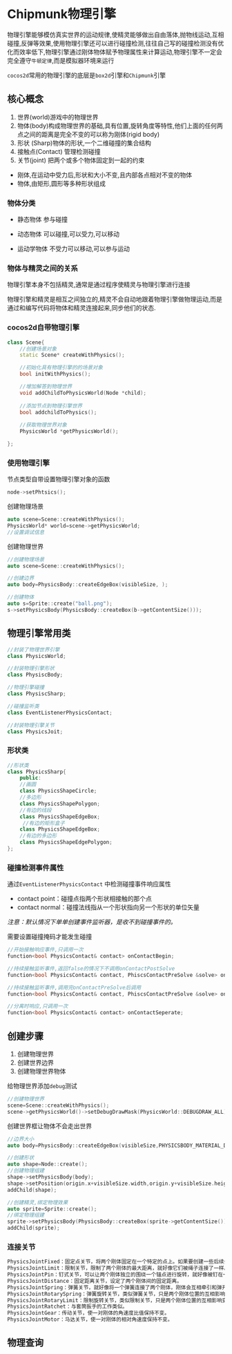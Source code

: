 # Chipmunk物理引擎

物理引擎能够模仿真实世界的运动规律,使精灵能够做出自由落体,抛物线运动,互相碰撞,反弹等效果,使用物理引擎还可以进行碰撞检测,往往自己写的碰撞检测没有优化而效率低下,物理引擎通过刚体物体赋予物理属性来计算运动,物理引擎不一定会完全遵守`牛顿定律`,而是模拟器环境来运行

`cocos2d`常用的物理引擎的底层是`box2d`引擎和`Chipmunk`引擎

## 核心概念

1. 世界(world)游戏中的物理世界
2. 物体(body)构成物理世界的基础,具有位置,旋转角度等特性,他们上面的任何两点之间的距离是完全不变的可以称为刚体(rigid body)
3. 形状 (Sharp)物体的形状,一个二维碰撞的集合结构
4. 接触点(Contact) 管理检测碰撞
5. 关节(joint) 把两个或多个物体固定到一起的约束



+ 刚体,在运动中受力后,形状和大小不变,且内部各点相对不变的物体
+ 物体,由矩形,圆形等多种形状组成

### 物体分类

+ 静态物体	参与碰撞

+ 动态物体    可以碰撞,可以受力,可以移动

+ 运动学物体 不受力可以移动,可以参与运动




### 物体与精灵之间的关系

物理引擎本身不包括精灵,通常是通过程序使精灵与物理引擎进行连接

物理引擎和精灵是相互之间独立的,精灵不会自动地跟着物理引擎做物理运动,而是通过和编写代码将物体和精灵连接起来,同步他们的状态.



### cocos2d自带物理引擎

```c++
class Scene{
    //创建场景对象
    static Scene* createWithPhysics();

    //初始化具有物理引擎的的场景对象
    bool initWithPhysics();

    //增加解答到物理世界
    void addChildToPhysicsWorld(Node *child);
    
    //添加节点到物理引擎世界
    bool addchildToPhysics();
    
    //获取物理世界对象
    PhysicsWorld *getPhysicsWorld();

};
```

### 使用物理引擎

节点类型自带设置物理引擎对象的函数

```cpp
node->setPhtsics();
```

创建物理场景

```cpp
auto scene=Scene::createWithPhysics();
PhysicsWorld* world=scene->getPhysicsWorld;
//设置调试信息

```

创建物理世界

```cpp
//创建物理场景
auto scene=Scene::createWithPhysics();

//创建边界
auto body=PhysicsBody::createEdgeBox(visibleSize, );

//创建物体
auto s=Sprite::create("ball.png");
s->setPhysicsBody(PhysicsBody::createBox(b->getContentSize()));

```



## 物理引擎常用类

```cpp
//封装了物理世界引擎
class PhysicsWorld;

//封装物理引擎形状
class PhysiscBody;

//物理引擎碰撞
class PhysiscSharp;

//碰撞监听类
class EventListenerPhysicsContact;

//封装物理引擎关节
class PhysicsJoit;
```

### 形状类

```c++
//形状类
class PhysicsSharp{
    public:
    //画圆
    class PhysicsShapeCircle;
    //多边形
    class PhysicsShapePolygon;
    //有边的线段
    class PhysicsShapeEdgeBox;
     //有边的矩形盒子
    class PhysicsShapeEdgeBox;
    //有边的多边形
    class PhysicsShapeEdgePolygon;
};
```

### 碰撞检测事件属性

通过`EventListenerPhysicsContact` 中检测碰撞事件响应属性

- contact point：碰撞点指两个形状相接触的那个点
- contact normal：碰撞法线指从一个形状指向另一个形状的单位矢量

*注意：默认情况下单单创建事件监听器，是收不到碰撞事件的。*

需要设置碰撞掩码才能发生碰撞

```cpp
//开始接触响应事件,只调用一次
function<bool PhysicsContact& contact> onContactBegin;

//持续接触监听事件,返回false的情况下不调用onContactPostSolve
function<bool PhysicsContact& contact, PhiscsContactPreSolve &solve> onContactPreSolve;

//持续接触监听事件,调用完onContactPreSolve后调用
function<bool PhysicsContact& contact, PhiscsContactPreSolve &solve> onContactPostSolve;

//分离时响应,只调用一次
function<bool PhysicsContact& contact> onContactSeperate;
```

## 创建步骤

1. 创建物理世界
2. 创建世界边界
3. 创建物理世界物体

给物理世界添加`debug`测试

```cpp
//创建物理世界
scene=Scene::createWithPhysics();
scene->getPhysicsWorld()->setDebugDrawMask(PhysicsWorld::DEBUGDRAW_ALL);
```

创建世界框让物体不会走出世界

```cpp
//边界大小
auto body=PhysicsBody::createEdgeBox(visibleSize,PHYSICSBODY_MATERIAL_DEFAULT,3);

//创建形状
auto shape=Node::create();
//创建物理组建
shape->setPhysicsBody(body);
shape->setPosition(origin.x+visibleSize.width,origin.y+visibleSize.height);
addChild(shape);

//创建精灵,绑定物理效果
auto sprite=Sprite::create();
//绑定物理组建
sprite->setPhysicsBody(PhysicsBody::createBox(sprite->getContentSize()));
addChild(sprite);
```

### 连接关节

```cpp
PhysicsJointFixed：固定点关节，将两个刚体固定在一个特定的点上。如果要创建一些后续会断裂的复合刚体，使用固定关节是非常合适的。
PhysicsJointLimit：限制关节，限制了两个刚体的最大距离，就好像它们被绳子连接了一样。
PhysicsJointPin：钉式关节，可以让两个刚体独立的围绕一个锚点进行旋转，就好像被钉在一起了一样。
PhysicsJointDistance：固定距离关节，设定了两个刚体间的固定距离。
PhysicsJointSpring：弹簧关节，就好像将一个弹簧连接了两个刚体，刚体会互相牵引和弹开。
PhysicsJointRotarySpring：弹簧旋转关节，类似弹簧关节，只是两个刚体位置的互相影响变成了旋转的互相影响。
PhysicsJointRotaryLimit：限制旋转关节，类似限制关节，只是两个刚体位置的互相影响变成了旋转的互相影响
PhysicsJointRatchet：与套筒扳手的工作类似。
PhysicsJointGear：传动关节，使一对刚体的角速度比值保持不变。
PhysicsJointMotor：马达关节，使一对刚体的相对角速度保持不变。
```

## 物理查询

